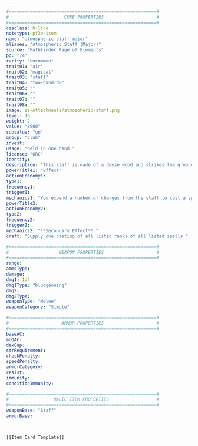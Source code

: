 ```yaml
---
#========================================================#
#                     CORE PROPERTIES                    #
#========================================================#
cssclass: h-line
notetype: pf2e-item
name: "atmospheric-staff-major"
aliases: "Atmospheric Staff (Major)"
source: "Pathfinder Rage of Elements"
pg: "74"
rarity: "uncommon"
trait01: "air"
trait02: "magical"
trait03: "staff"
trait04: "two-hand-d8"
trait05: ""
trait06: ""
trait07: ""
trait08: ""
image: zz-Attachments/atmospheric-staff.png
level: 16
weight: 2
value: "8900"
subvalue: "gp"
group: "Club"
invest:
usage: "held in one hand "
license: "ORC"
identify:
description: "This staff is made of a dense wood and strikes the ground with an imposing boom. At the top of the staff is a perfectly round obsidian sphere that, when stared at for too long, makes viewers feel as though they're heavier than before. When wielding this staff, you gain a +1 item bonus to saves against forced movement."
powerTitle1: "Effect"
actionEconomy1:
type1:
frequency1:
trigger1:
mechanics1: "You expend a number of charges from the staff to cast a spell from its list.<br><br>**Cantrip** [[Gale Blast]]<br>**1st** [[Air Bubble]], [[Gravitational Pull]]<br>**2nd** [[Gentle Breeze]]<br>**3rd** [[Gravity Well]], [[Tempest Cloak]]<br>**4th** [[3-Rules/Character Building/Spells/F/Fly|Fly]], [[Variable Gravity]]<br>**5th** [[Elemental Form]] (air only), [[Telekinetic Haul]]<br>**6th** [[Zero Gravity]]<br>**7th** [[Elemental Form]] (air only), [[Vacuum]]"
powerTitle2:
actionEconomy2:
type2:
frequency2:
trigger2:
mechanics2: "**Secondary Effect** "
craft: "Supply one casting of all listed ranks of all listed spells."

#========================================================#
#                   WEAPON PROPERTIES                    #
#========================================================#
range: 
ammoType:
damage:  
dmg1: 1d4
dmg1Type: "bludgeoning"
dmg2:
dmg2Type:
weaponType: "Melee"
weaponCategory: "Simple"

#========================================================#
#                    ARMOR PROPERTIES                    #
#========================================================#
baseAC:
modAC:
dexCap:
strRequirement:
checkPenalty:
speedPenalty:
armorCategory:
resist:
immunity:
conditionImmunity:

#========================================================#
#                 MAGIC ITEM PROPERTIES                  #
#========================================================#
weaponBase: "Staff"
armorBase:

---
```


```meta-bind-embed
[[Item Card Template]]
```